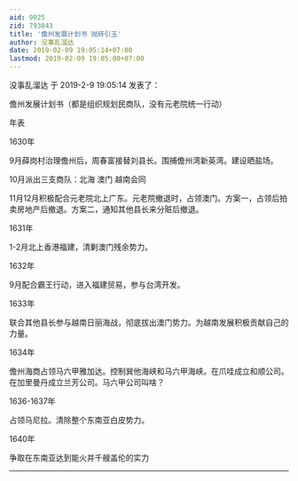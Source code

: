 ```yaml
---
aid: 9025
zid: 793843
title: '儋州发展计划书 抛砖引玉'
author: 没事乱溜达
date: 2019-02-09 19:05:14+07:00
lastmod: 2019-02-09 19:05:00+07:00
---
```


没事乱溜达 于 2019-2-9 19:05:14 发表了：

儋州发展计划书（都是组织规划民商队，没有元老院统一行动）

年表

1630年

9月薛岗村治理儋州后，周春富接替刘县长。围捕儋州湾新英湾。建设晒盐场。

10月派出三支商队：北海 澳门 越南会同

11月12月积极配合元老院北上广东。元老院撤退时，占领澳门。方案一，占领后拍卖房地产后撤退。方案二，通知其他县长来分赃后撤退。

1631年

1-2月北上香港福建，清剿澳门残余势力。

1632年

9月配合霸王行动，进入福建贸易，参与台湾开发。

1633年

联合其他县长参与越南日丽海战，彻底拔出澳门势力。为越南发展积极贡献自己的力量。

1634年

儋州海商占领马六甲雅加达。控制巽他海峡和马六甲海峡。在爪哇成立和顺公司。在加里曼丹成立兰芳公司。马六甲公司叫啥？

1636-1637年

占领马尼拉。清除整个东南亚白皮势力。

1640年

争取在东南亚达到能火并千艘盖伦的实力

---------

